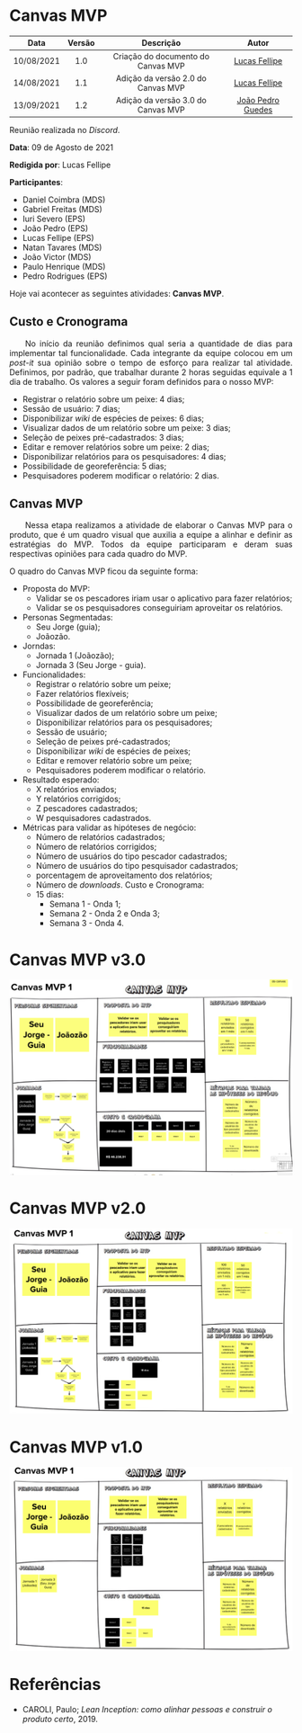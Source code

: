 # Canvas MVP

| Data       | Versão | Descrição            | Autor             |
|:----------:|:------:|:--------------------:|:-----------------:|
| 10/08/2021 | 1.0 | Criação do documento do Canvas MVP  | [Lucas Fellipe](https://github.com/lucasfcm9) |
| 14/08/2021 | 1.1 | Adição da versão 2.0 do Canvas MVP  | [Lucas Fellipe](https://github.com/lucasfcm9) |
| 13/09/2021 | 1.2 | Adição da versão 3.0 do Canvas MVP  | [João Pedro Guedes](https://github.com/sudjoao) |

Reunião realizada no *Discord*.

**Data**: 09 de Agosto de 2021

**Redigida por**: Lucas Fellipe

**Participantes**:

- Daniel Coimbra (MDS)
- Gabriel Freitas (MDS)
- Iuri Severo (EPS)
- João Pedro (EPS)
- Lucas Fellipe (EPS)
- Natan Tavares (MDS)
- João Victor (MDS)
- Paulo Henrique (MDS)
- Pedro Rodrigues (EPS)

Hoje vai acontecer as seguintes atividades: **Canvas MVP**.

## Custo e Cronograma
<p align="justify"> &emsp;&emsp;No início da reunião definimos qual seria a quantidade de dias para implementar tal funcionalidade. Cada integrante da equipe colocou em um <i>post-it</i> sua opinião sobre o tempo de esforço para realizar tal atividade. Definimos, por padrão, que trabalhar durante 2 horas seguidas equivale a 1 dia de trabalho. Os valores a seguir foram definidos para o nosso MVP:</p>

- Registrar o relatório sobre um peixe: 4 dias;
- Sessão de usuário: 7 dias;
- Disponibilizar *wiki* de espécies de peixes: 6 dias;
- Visualizar dados de um relatório sobre um peixe: 3 dias;
- Seleção de peixes pré-cadastrados: 3 dias;
- Editar e remover relatórios sobre um peixe: 2 dias;
- Disponibilizar relatórios para os pesquisadores: 4 dias;
- Possibilidade de georeferência: 5 dias;
- Pesquisadores poderem modificar o relatório: 2 dias.

## Canvas MVP

<p align="justify"> &emsp;&emsp;Nessa etapa realizamos a atividade de elaborar o Canvas MVP para o produto, que é um quadro visual que auxilia a equipe a alinhar e definir as estratégias do MVP. Todos da equipe participaram e deram suas respectivas opiniões para cada quadro do MVP.</p>

O quadro do Canvas MVP ficou da seguinte forma:
- Proposta do MVP:
  - Validar se os pescadores iriam usar o aplicativo para fazer relatórios;
  - Validar se os pesquisadores conseguiriam aproveitar os relatórios.
- Personas Segmentadas:
  - Seu Jorge (guia);
  - Joãozão.
- Jorndas:
  - Jornada 1 (Joãozão);
  - Jornada 3 (Seu Jorge - guia).
- Funcionalidades:
  - Registrar o relatório sobre um peixe;
  - Fazer relatórios flexíveis;
  - Possibilidade de georeferência;
  - Visualizar dados de um relatório sobre um peixe;
  - Disponibilizar relatórios para os pesquisadores;
  - Sessão de usuário;
  - Seleção de peixes pré-cadastrados;
  - Disponibilizar *wiki* de espécies de peixes;
  - Editar e remover relatório sobre um peixe;
  - Pesquisadores poderem modificar o relatório.
- Resultado esperado:
  - X relatórios enviados;
  - Y relatórios corrigidos;
  - Z pescadores cadastrados;
  - W pesquisadores cadastrados.
- Métricas para validar as hipóteses de negócio:
  - Número de relatórios cadastrados;
  - Número de relatórios corrigidos;
  - Número de usuários do tipo pescador cadastrados;
  - Número de usuários do tipo pesquisador cadastrados;
  - porcentagem de aproveitamento dos relatórios;
  - Número de *downloads*.
Custo e Cronograma:
  - 15 dias:
    - Semana 1 - Onda 1;
    - Semana 2 - Onda 2 e Onda 3;
    - Semana 3 - Onda 4.

# Canvas MVP v3.0
![CanvasMVP3.0](../../Assets/Images/LeanInception/CanvasMVP3.0.png)

# Canvas MVP v2.0
![CanvasMVP2.0](../../Assets/Images/LeanInception/CanvasMVP2.0.png)

# Canvas MVP v1.0
![CanvasMVP1.0](../../Assets/Images/LeanInception/CanvasMVP1.0.png)

# Referências
- CAROLI, Paulo; *Lean Inception: como alinhar pessoas e construir o produto certo*, 2019.
